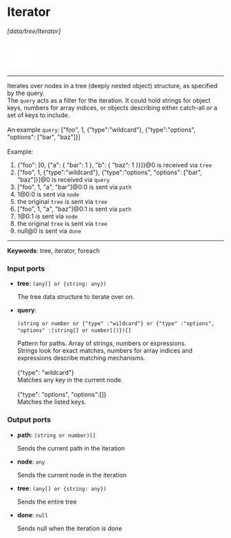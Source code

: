# Iterator

_[data/tree/Iterator]_

![icon](</assets/icons/d1c7639e-bdd6-4846-b494-1c303a532da5.png>)

---

Iterates over nodes in a tree (deeply nested object) structure, as specified by the query.<br>
The `query` acts as a filter for the iteration. It could hold strings for object keys, numbers for array indices, or objects describing either catch-all or a set of keys to include.<br>
<br>
An example `query`: ["foo", 1, {"type":"wildcard"}, {"type":"options", "options": ["bar", "baz"]}]<br>
<br>
Example:<br>
1. {"foo": [0, {"a": { "bar": 1 }, "b": { "baz": 1 }}]}@0 is received via `tree`<br>
2.  ["foo", 1, {"type":"wildcard"}, {"type":"options", "options": ["bar", "baz"]}]@0 is received via `query`<br>
3. ["foo", 1, "a", "bar"]@0:0 is sent via `path`<br>
4. 1@0:0 is sent via `node`<br>
5. the original `tree` is sent via `tree`<br>
6. ["foo", 1, "a", "baz"]@0:1 is sent via `path`<br>
7. 1@0:1 is sent via `node`<br>
8. the original `tree` is sent via `tree`<br>
9. null@0 is sent via `done`<br>

---

__Keywords__: tree, iterator, foreach

### Input ports

* __tree__: ` (any[] or {string: any}) `

    The tree data structure to iterate over on.<br>


* __query__: 
    ```
    (string or number or {"type" :"wildcard"} or {"type" :"options", "options" :(string[] or number[])})[]
    ```

    Pattern for paths. Array of strings, numbers or expressions.<br>
    Strings look for exact matches, numbers for array indices and expressions describe matching mechanisms.<br>
    <br>
    {"type": "wildcard"}<br>
    Matches any key in the current node.<br>
    <br>
    {"type": "options", "options":[]}<br>
    Matches the listed keys.<br>

### Output ports

* __path__: ` (string or number)[] `

    Sends the current path in the iteration<br>


* __node__: ` any `

    Sends the current node in the iteration<br>


* __tree__: ` (any[] or {string: any}) `

    Sends the entire tree<br>


* __done__: ` null `

    Sends null when the iteration is done<br>

